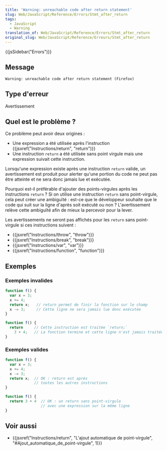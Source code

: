 ```yaml
---
title: 'Warning: unreachable code after return statement'
slug: Web/JavaScript/Reference/Errors/Stmt_after_return
tags:
  - JavaScript
  - Warning
translation_of: Web/JavaScript/Reference/Errors/Stmt_after_return
original_slug: Web/JavaScript/Reference/Erreurs/Stmt_after_return
---
```

{{jsSidebar("Errors")}}

## Message

```
Warning: unreachable code after return statement (Firefox)
```

## Type d'erreur

Avertissement

## Quel est le problème ?

Ce problème peut avoir deux origines :

- Une expression a été utilisée après l'instruction {{jsxref("Instructions/return", "return")}}
- Une instruction `return` a été utilisée sans point virgule mais une expression suivait cette instruction.

Lorsqu'une expression existe après une instruction `return` valide, un avertissement est produit pour alerter qu'une portion du code ne peut pas être atteinte et ne sera donc jamais lue et exécutée.

Pourquoi est-il préférable d'ajouter des points-virgules après les instructions `return` ? Si on utilise une instruction `return` sans point-virgule, cela peut créer une ambiguïté : est-ce que le développeur souhaite que le code qui suit sur la ligne d'après soit exécuté ou non ? L'avertissement relève cette ambiguïté afin de mieux la percevoir pour la lever.

Les avertissements ne seront pas affichés pour les `return` sans point-virgule si ces instructions suivent :

- {{jsxref("Instructions/throw", "throw")}}
- {{jsxref("Instructions/break", "break")}}
- {{jsxref("Instructions/var", "var")}}
- {{jsxref("Instructions/function", "function")}}

## Exemples

### Exemples invalides

```js example-bad
function f() {
  var x = 3;
  x += 4;
  return x;   // return permet de finir la fonction sur le champ
  x -= 3;     // Cette ligne ne sera jamais lue donc exécutée
}

function f() {
  return     // Cette instruction est traitée `return;`
    3 + 4;   // La fonction termine et cette ligne n'est jamais traitée
}
```

### Exemples valides

```js example-good
function f() {
  var x = 3;
  x += 4;
  x -= 3;
  return x;  // OK : return est après
             // toutes les autres instructions
}

function f() {
  return 3 + 4  // OK : un return sans point-virgule
                // avec une expression sur la même ligne
}
```

## Voir aussi

- {{jsxref("Instructions/return", "L'ajout automatique de point-virgule", "#Ajout_automatique_de_point-virgule", 1)}}

